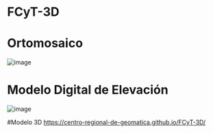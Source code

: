 # FCyT-3D

# Ortomosaico
![image](https://user-images.githubusercontent.com/85247275/132263029-4caed027-296c-4356-b5ee-f49045fb0d89.png)

# Modelo Digital de Elevación
![image](https://user-images.githubusercontent.com/85247275/132263073-43776f63-44b4-44d0-a740-92044cdb0af0.png)

#Modelo 3D
https://centro-regional-de-geomatica.github.io/FCyT-3D/





